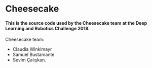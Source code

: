 # Cheesecake
#### This is the source code used by the Cheesecake team at the Deep Learning and Robotics Challenge 2018.

Cheesecake team: 
- Claudia Winklmayr
- Samuel Bustamante
- Sevim Çalışkan. 
